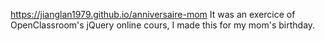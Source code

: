 https://jianglan1979.github.io/anniversaire-mom
It was an exercice of OpenClassroom's jQuery online cours, I made this for my mom's birthday.
